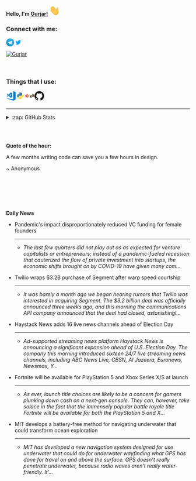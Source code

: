 #### Hello, I'm [Gurjar!](https://GurjarKing.github.io) <img src="https://raw.githubusercontent.com/ABSphreak/ABSphreak/master/gifs/Hi.gif" width="30px"></h2>


### Connect with me:

[<img align="left" alt="Gurjar | Telegram" width="22px" src="https://raw.githubusercontent.com/github/explore/80688e429a7d4ef2fca1e82350fe8e3517d3494d/topics/telegram/telegram.png" />][Telegram]
[<img align="left" alt="Gurjar | Twitter" width="22px" src="https://raw.githubusercontent.com/github/explore/80688e429a7d4ef2fca1e82350fe8e3517d3494d/topics/twitter/twitter.png" />][Twitter]
<br >
<br >
<a href="https://github.com/GurjarKing"><img src="https://komarev.com/ghpvc/?username=GurjarKing" alt="Gurjar" /></a> <br />
<br />
<br />
<!-- <br >

![](https://visitor-badge.glitch.me/badge?page_id=GurjarKing)

<br /> -->

### Things that I use:

[<img align="left" alt="Visual Studio Code" width="26px" src="https://raw.githubusercontent.com/github/explore/80688e429a7d4ef2fca1e82350fe8e3517d3494d/topics/visual-studio-code/visual-studio-code.png" />][VSCode]
[<img align="left" alt="Python" width="26px" src="https://raw.githubusercontent.com/github/explore/80688e429a7d4ef2fca1e82350fe8e3517d3494d/topics/python/python.png" />][Python]
[<img align="left" alt="Git" width="26px" src="https://raw.githubusercontent.com/github/explore/80688e429a7d4ef2fca1e82350fe8e3517d3494d/topics/git/git.png" />][Git]
[<img align="left" alt="GitHub" width="26px" src="https://raw.githubusercontent.com/github/explore/78df643247d429f6cc873026c0622819ad797942/topics/github/github.png" />][Github]

<br />
<br />

---
<details>
  <summary>:zap: GitHub Stats</summary>

<img align="left" alt="Gurjar's Github Stats" src="https://github-readme-stats.vercel.app/api?username=GurjarKing&show_icons=true&hide_border=true&count_private=true&include_all_commit=true&theme=algolia" />

</details>

<!-- ### 🔔 My latest tweet
<a href="https://twitter.com/Gurjar_King43" target="_blank">
	<img src="https://github.com/GurjarKing/GurjarKing/raw/master/tweet.png" width="70%" align="center" alt="Click to view on Twitter" title="My latest tweet, as an image"/>
</a> -->
<br>

<pre>

</pre>

**Quote of the hour:**

A few months writing code can save you a few hours in design.

~ Anonymous
<pre>

</pre>
<br>
<pre>


</pre>
<strong>Daily News</strong>
  
  - Pandemic's impact disproportionately reduced VC funding for female founders
     <hr/>
     
      - *The last few quarters did not play out as as expected for venture capitalists or entrepreneurs; instead of a pandemic-fueled recession that cauterized the flow of private investment into startups, the economic shifts brought on by COVID-19 have given many com…*
     
  - Twilio wraps $3.2B purchase of Segment after warp speed courtship
      <hr/>
      
      - *It was barely a month ago we began hearing rumors that Twilio was interested in acquiring Segment. The $3.2 billion deal was officially announced three weeks ago, and this morning the communications API company announced that the deal had closed, astonishingl…*
      
  - Haystack News adds 16 live news channels ahead of Election Day
      <hr/>
      
      - *Ad-supported streaming news platform Haystack News is announcing a significant expansion ahead of U.S. Election Day. The company this morning introduced sixteen 24/7 live streaming news channels, including ABC News Live, CBSN, Al Jazeera, Euronews, Newsmax, Y…*
      
  - Fortnite will be available for PlayStation 5 and Xbox Series X/S at launch
      <hr/>
      
      - *As ever, launch title choices are likely to be a concern for gamers plunking down cash on a next-gen console. They can, however, take solace in the fact that the immensely popular battle royale title Fortnite will be available for both the PlayStation 5 and X…*
       
  - MIT develops a battery-free method for navigating underwater that could transform ocean exploration
      <hr/>
       
       - *MIT has developed a new navigation system designed for use underwater that could do for underwater wayfinding what GPS has done for travel on and above the surface. GPS doesn’t really penetrate underwater, because radio waves aren’t really water-friendly. It’…*
      

<br />

[VSCode]: https://code.visualstudio.com/
[Python]: https://www.python.org/
[Git]: https://git-scm.com/
[Github]: https://github.com/
[Telegram]: https://t.me/Gurjar_King/
[Twitter]: https://twitter.com/Gurjar_King43/

